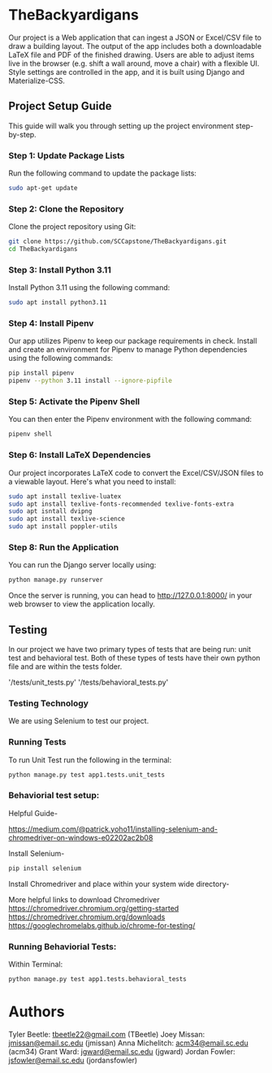 # TheBackyardigans

Our project is a Web application that can ingest a JSON or Excel/CSV file to draw a building layout. The output of the app includes both a downloadable LaTeX file and PDF of the finished drawing. Users are able to adjust items live in the browser (e.g. shift a wall around, move a chair) with a flexible UI. Style settings are controlled in the app, and it is built using Django and Materialize-CSS.

## Project Setup Guide

This guide will walk you through setting up the project environment step-by-step.

### Step 1: Update Package Lists

Run the following command to update the package lists:

```bash
sudo apt-get update
```

### Step 2: Clone the Repository

Clone the project repository using Git:

```bash
git clone https://github.com/SCCapstone/TheBackyardigans.git
cd TheBackyardigans
```

### Step 3: Install Python 3.11

Install Python 3.11 using the following command:

```bash
sudo apt install python3.11
```

### Step 4: Install Pipenv

Our app utilizes Pipenv to keep our package requirements in check. Install and create an environment for Pipenv to manage Python dependencies using the following commands:

```bash
pip install pipenv
pipenv --python 3.11 install --ignore-pipfile
```

### Step 5: Activate the Pipenv Shell

You can then enter the Pipenv environment with the following command:

```bash
pipenv shell
```

### Step 6: Install LaTeX Dependencies

Our project incorporates LaTeX code to convert the Excel/CSV/JSON files to a viewable layout. Here's what you need to install:

```bash
sudo apt install texlive-luatex
sudo apt install texlive-fonts-recommended texlive-fonts-extra
sudo apt isntall dvipng
sudo apt install texlive-science
sudo apt install poppler-utils
```

### Step 8: Run the Application

You can run the Django server locally using:

```bash
python manage.py runserver
```

Once the server is running, you can head to http://127.0.0.1:8000/ in your web browser to view the application locally.

## Testing

In our project we have two primary types of tests that are being run: unit test and behavioral test. Both of these types of
tests have their own python file and are within the tests folder.

'/tests/unit_tests.py'
'/tests/behavioral_tests.py'

### Testing Technology

We are using Selenium to test our project.

### Running Tests

To run Unit Test run the following in the terminal:

```bash
python manage.py test app1.tests.unit_tests
```

### Behaviorial test setup:

Helpful Guide-

https://medium.com/@patrick.yoho11/installing-selenium-and-chromedriver-on-windows-e02202ac2b08

Install Selenium-

```bash
pip install selenium
```

Install Chromedriver and place within your system wide directory-

More helpful links to download Chromedriver
https://chromedriver.chromium.org/getting-started
https://chromedriver.chromium.org/downloads
https://googlechromelabs.github.io/chrome-for-testing/

### Running Behaviorial Tests:

Within Terminal:

```bash
python manage.py test app1.tests.behavioral_tests
```

# Authors

Tyler Beetle: tbeetle22@gmail.com (TBeetle)
Joey Missan: jmissan@email.sc.edu (jmissan)
Anna Michelitch: acm34@email.sc.edu (acm34)
Grant Ward: jgward@email.sc.edu (jgward)
Jordan Fowler: jsfowler@email.sc.edu (jordansfowler)
